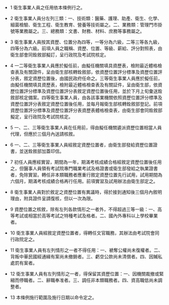 * 1 衛生事業人員之任用依本條例行之。

* 2 衛生事業人員分左列三類：一、技術類：醫藥、護理、助產、衛生、化學、細菌檢驗、衛生工程、衛生教育、營養等技術屬之。二、業務類：管理門市掛號等業務屬之。三、總務類：文書、財務、材料、庶務等事務屬之。

* 3 衛生事業人員按其資歷、位置分為四等，一等分為六級，二等三等各九級，四等分為六級。前項人員之職稱、資歷、位置、等級、薪給、評分對照表，由衛生部會同銓敘部擬訂，呈行政院及考試院核定。

* 4 一二等衛生事業人員應於擬任前，由擬任機關填具資歷表，檢附最近體格檢查表及有關證件，呈由衛生部核轉銓敘部，依資歷位置評分標準及資歷位置評分表，敘定資歷位置後，由國民政府任命之。三等衛生事業人員應於擬任前，由擬任機關填具資歷表，檢附最近體格檢查表及有關証件，呈由衛生部，依資歷位置評分標準及資歷位置評分表敘定資歷位置後任用，並於下月上旬彙送銓敘部核定備案。四等衛生事業人員，由各該事業機關依照資歷位置評分標準及資歷位置評分表敘定資歷位置後任用，並每月報衛生部核轉銓敘部登記。前項資歷位置評分標準及資歷位置評分表資歷表體格檢查表，由衛生部會同銓敘部擬定，呈行政院及考試院核定。

* 5 一、二、三等衛生事業人員在任用前，得由擬任機關遴派資歷位置相當人員代理，但應於三個月內送請核敘。

* 6 一、二、三等衛生事業人員經敘定資歷位置者，由衛生部發給資歷位置證書，並送銓敘部加蓋印信。

* 7 初任人員應經實習，期間為一年，期滿考核成績合格經敘定資歷位置後任用之，但醫事人員領有考試院專門職業考試及格證書或衛生部發給之執業證書者，免除實習。轉任非本類職務者應重行敘定資歷位置先行試用，試用期間為六個月，期滿考核成績合格再行任用。前項實習及試用辦法由衛生部定之。

* 8 衛生事業人員對於敘定之資歷位置有異議時，得於接到通知後三個月內敘明理由，附具證件呈請復核，但以一次為限。

* 9 資歷位置之核敘，除有左列各款情形之一者外，不得超過三等一級：一、高等考試或相當於高等考試之特種考試及格者。二、國內外專科以上學校畢業者。

* 10 衛生事業人員經敘定資歷位置者，得轉任文官職務，其辦法由考試院會同行政院定之。

* 11 衛生事業人員有左列情形之一者不得任用：一、褫奪公權尚未復權者。二、背叛中華民國經通緝有案尚未撤銷者。三、虧空公款尚未清償者。四、因贓私處罰有案者。

* 12 衛生事業人員有左列情形之一者，得保留其資歷位置：一、因機關裁撤或緊縮而停職者。二、辭職奉准者。三、調任非本類職務者。四、資高職低尚未調整者。

* 13 本條例施行範圍及施行日期以命令定之。

